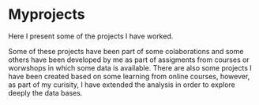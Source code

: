 # Myprojects
Here I present some of the projects I have worked.

Some of these projects have been part of some colaborations and some others have been developed by me as part
of assigments from courses or worwshops in which some data is available. There are also
some projects I have been created based on some learning from online courses, however, as part of
my curisity, I have extended the analysis in order to explore deeply the data bases.
